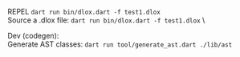 REPEL `dart run bin/dlox.dart -f test1.dlox` \
Source a .dlox file:  `dart run bin/dlox.dart -f test1.dlox` \

Dev (codegen): \
Generate AST classes: `dart run tool/generate_ast.dart ./lib/ast`
